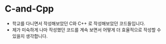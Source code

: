 C-and-Cpp
===
* 학교를 다니면서 작성해보았던 C와  C++ 로 작성해보았던 코드들입니다.<br>
* 제가 미숙하게 나마 작성했던 코드를 계속 보면서 어떻게 더 효율적으로 작성할 수 있을지 생각합니다.



